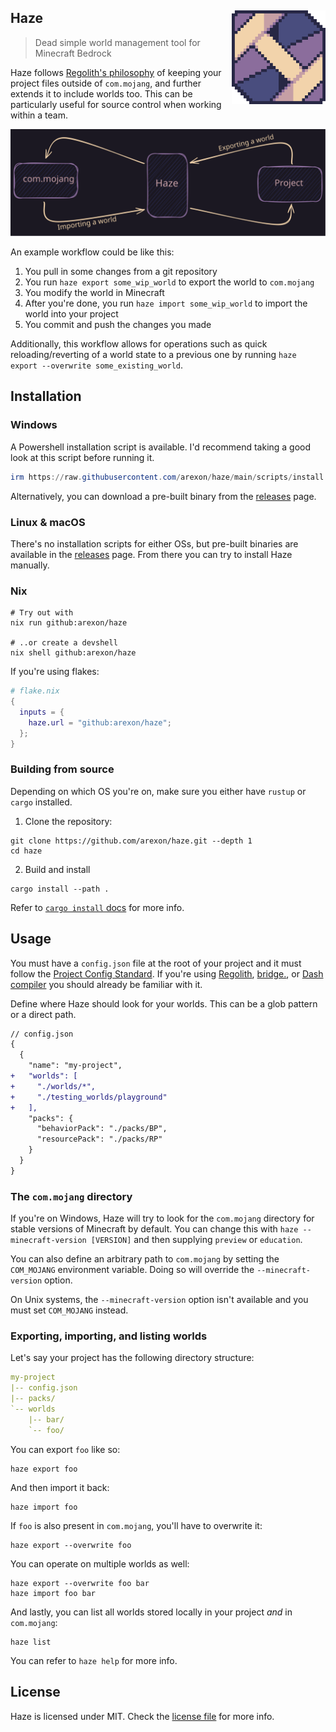 <h2>
  <span>Haze</span>
  <img src="assets/logo.png" alt="Haze logo" align="right" width="150" height="150">
</h2>

> Dead simple world management tool for Minecraft Bedrock

Haze follows
[Regolith's philosophy](https://bedrock-oss.github.io/regolith/guide/what-is-regolith)
of keeping your project files outside of `com.mojang`, and further extends it to
include worlds too. This can be particularly useful for source control when
working within a team.

![Diagram](assets/diagram.svg)

An example workflow could be like this:

1. You pull in some changes from a git repository
2. You run `haze export some_wip_world` to export the world to `com.mojang`
3. You modify the world in Minecraft
4. After you're done, you run `haze import some_wip_world` to import the world
   into your project
5. You commit and push the changes you made

Additionally, this workflow allows for operations such as quick
reloading/reverting of a world state to a previous one by running
`haze export --overwrite some_existing_world`.

## Installation

### Windows

A Powershell installation script is available. I'd recommend taking a good look
at this script before running it.

```powershell
irm https://raw.githubusercontent.com/arexon/haze/main/scripts/install.ps1 | iex
```

Alternatively, you can download a pre-built binary from the
[releases](https://github.com/arexon/haze/releases) page.

### Linux & macOS

There's no installation scripts for either OSs, but pre-built binaries are
available in the [releases](https://github.com/arexon/haze/releases) page. From
there you can try to install Haze manually.

### Nix

```console
# Try out with
nix run github:arexon/haze

# ..or create a devshell
nix shell github:arexon/haze
```

If you're using flakes:

```nix
# flake.nix
{
  inputs = {
    haze.url = "github:arexon/haze";
  };
}
```

### Building from source

Depending on which OS you're on, make sure you either have `rustup` or `cargo`
installed.

1. Clone the repository:

```console
git clone https://github.com/arexon/haze.git --depth 1
cd haze
```

2. Build and install

```console
cargo install --path .
```

Refer to
[`cargo install` docs](https://doc.rust-lang.org/cargo/commands/cargo-install.html)
for more info.

## Usage

You must have a `config.json` file at the root of your project and it must
follow the
[Project Config Standard](https://github.com/Bedrock-OSS/project-config-standard).
If you're using [Regolith](https://bedrock-oss.github.io/regolith/),
[bridge.](https://bridge-core.app/), or
[Dash compiler](https://github.com/bridge-core/deno-dash-compiler) you should
already be familiar with it.

Define where Haze should look for your worlds. This can be a glob pattern or a
direct path.

```diff
// config.json
{
  {
    "name": "my-project",
+   "worlds": [
+     "./worlds/*",
+     "./testing_worlds/playground"
+   ],
    "packs": {
      "behaviorPack": "./packs/BP",
      "resourcePack": "./packs/RP"
    }
  }
}
```

### The `com.mojang` directory

If you're on Windows, Haze will try to look for the `com.mojang` directory for
stable versions of Minecraft by default. You can change this with
`haze --minecraft-version [VERSION]` and then supplying `preview` or
`education`.

You can also define an arbitrary path to `com.mojang` by setting the
`COM_MOJANG` environment variable. Doing so will override the
`--minecraft-version` option.

On Unix systems, the `--minecraft-version` option isn't available and you must
set `COM_MOJANG` instead.

### Exporting, importing, and listing worlds

Let's say your project has the following directory structure:

```yaml
my-project
|-- config.json
|-- packs/
`-- worlds
    |-- bar/
    `-- foo/
```

You can export `foo` like so:

```console
haze export foo
```

And then import it back:

```console
haze import foo
```

If `foo` is also present in `com.mojang`, you'll have to overwrite it:

```console
haze export --overwrite foo
```

You can operate on multiple worlds as well:

```console
haze export --overwrite foo bar
haze import foo bar
```

And lastly, you can list all worlds stored locally in your project _and_ in
`com.mojang`:

```console
haze list
```

You can refer to `haze help` for more info.

## License

Haze is licensed under MIT. Check the [license file](LICENSE) for more info.
